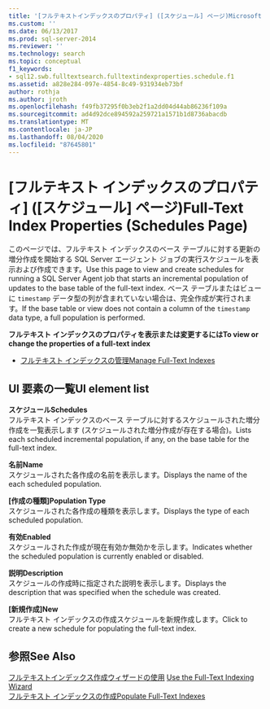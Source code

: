 ```yaml
---
title: '[フルテキストインデックスのプロパティ] ([スケジュール] ページ)Microsoft Docs'
ms.custom: ''
ms.date: 06/13/2017
ms.prod: sql-server-2014
ms.reviewer: ''
ms.technology: search
ms.topic: conceptual
f1_keywords:
- sql12.swb.fulltextsearch.fulltextindexproperties.schedule.f1
ms.assetid: a828e284-097e-4854-8c49-931934eb73bf
author: rothja
ms.author: jroth
ms.openlocfilehash: f49fb37295f0b3eb2f1a2dd04d44ab86236f109a
ms.sourcegitcommit: ad4d92dce894592a259721a1571b1d8736abacdb
ms.translationtype: MT
ms.contentlocale: ja-JP
ms.lasthandoff: 08/04/2020
ms.locfileid: "87645801"
---
```

# <a name="full-text-index-properties-schedules-page"></a><span data-ttu-id="3a251-102">[フルテキスト インデックスのプロパティ] ([スケジュール] ページ)</span><span class="sxs-lookup"><span data-stu-id="3a251-102">Full-Text Index Properties (Schedules Page)</span></span>
  <span data-ttu-id="3a251-103">このページでは、フルテキスト インデックスのベース テーブルに対する更新の増分作成を開始する SQL Server エージェント ジョブの実行スケジュールを表示および作成できます。</span><span class="sxs-lookup"><span data-stu-id="3a251-103">Use this page to view and create schedules for running a SQL Server Agent job that starts an incremental population of updates to the base table of the full-text index.</span></span> <span data-ttu-id="3a251-104">ベース テーブルまたはビューに `timestamp` データ型の列が含まれていない場合は、完全作成が実行されます。</span><span class="sxs-lookup"><span data-stu-id="3a251-104">If the base table or view does not contain a column of the `timestamp` data type, a full population is performed.</span></span>  
  
 <span data-ttu-id="3a251-105">**フルテキスト インデックスのプロパティを表示または変更するには**</span><span class="sxs-lookup"><span data-stu-id="3a251-105">**To view or change the properties of a full-text index**</span></span>  
  
-   [<span data-ttu-id="3a251-106">フルテキスト インデックスの管理</span><span class="sxs-lookup"><span data-stu-id="3a251-106">Manage Full-Text Indexes</span></span>](../relational-databases/indexes/indexes.md)  
  
## <a name="ui-element-list"></a><span data-ttu-id="3a251-107">UI 要素の一覧</span><span class="sxs-lookup"><span data-stu-id="3a251-107">UI element list</span></span>  
 <span data-ttu-id="3a251-108">**スケジュール**</span><span class="sxs-lookup"><span data-stu-id="3a251-108">**Schedules**</span></span>  
 <span data-ttu-id="3a251-109">フルテキスト インデックスのベース テーブルに対するスケジュールされた増分作成を一覧表示します (スケジュールされた増分作成が存在する場合)。</span><span class="sxs-lookup"><span data-stu-id="3a251-109">Lists each scheduled incremental population, if any, on the base table for the full-text index.</span></span>  
  
 <span data-ttu-id="3a251-110">**名前**</span><span class="sxs-lookup"><span data-stu-id="3a251-110">**Name**</span></span>  
 <span data-ttu-id="3a251-111">スケジュールされた各作成の名前を表示します。</span><span class="sxs-lookup"><span data-stu-id="3a251-111">Displays the name of the each scheduled population.</span></span>  
  
 <span data-ttu-id="3a251-112">**[作成の種類]**</span><span class="sxs-lookup"><span data-stu-id="3a251-112">**Population Type**</span></span>  
 <span data-ttu-id="3a251-113">スケジュールされた各作成の種類を表示します。</span><span class="sxs-lookup"><span data-stu-id="3a251-113">Displays the type of each scheduled population.</span></span>  
  
 <span data-ttu-id="3a251-114">**有効**</span><span class="sxs-lookup"><span data-stu-id="3a251-114">**Enabled**</span></span>  
 <span data-ttu-id="3a251-115">スケジュールされた作成が現在有効か無効かを示します。</span><span class="sxs-lookup"><span data-stu-id="3a251-115">Indicates whether the scheduled population is currently enabled or disabled.</span></span>  
  
 <span data-ttu-id="3a251-116">**説明**</span><span class="sxs-lookup"><span data-stu-id="3a251-116">**Description**</span></span>  
 <span data-ttu-id="3a251-117">スケジュールの作成時に指定された説明を表示します。</span><span class="sxs-lookup"><span data-stu-id="3a251-117">Displays the description that was specified when the schedule was created.</span></span>  
  
 <span data-ttu-id="3a251-118">**[新規作成]**</span><span class="sxs-lookup"><span data-stu-id="3a251-118">**New**</span></span>  
 <span data-ttu-id="3a251-119">フルテキスト インデックスの作成スケジュールを新規作成します。</span><span class="sxs-lookup"><span data-stu-id="3a251-119">Click to create a new schedule for populating the full-text index.</span></span>  
  
## <a name="see-also"></a><span data-ttu-id="3a251-120">参照</span><span class="sxs-lookup"><span data-stu-id="3a251-120">See Also</span></span>  
 <span data-ttu-id="3a251-121">[フルテキストインデックス作成ウィザードの使用](../relational-databases/search/use-the-full-text-indexing-wizard.md) </span><span class="sxs-lookup"><span data-stu-id="3a251-121">[Use the Full-Text Indexing Wizard](../relational-databases/search/use-the-full-text-indexing-wizard.md) </span></span>  
 [<span data-ttu-id="3a251-122">フルテキスト インデックスの作成</span><span class="sxs-lookup"><span data-stu-id="3a251-122">Populate Full-Text Indexes</span></span>](../relational-databases/search/populate-full-text-indexes.md)  
  
  
